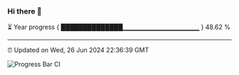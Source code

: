 ### Hi there 👋

⏳ Year progress { ██████████████▁▁▁▁▁▁▁▁▁▁▁▁▁▁▁▁ } 48.62 %

---

⏰ Updated on Wed, 26 Jun 2024 22:36:39 GMT

![Progress Bar CI](https://github.com/IshwaranRudhara/GIT-ACTION/workflows/Progress%20Bar%20CI/badge.svg)
